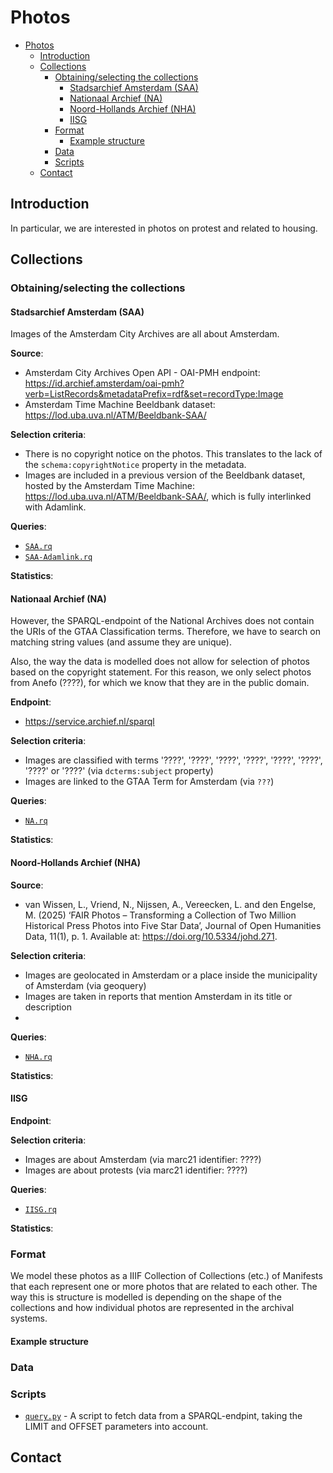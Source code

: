# Photos

- [Photos](#photos)
  - [Introduction](#introduction)
  - [Collections](#collections)
    - [Obtaining/selecting the collections](#obtainingselecting-the-collections)
      - [Stadsarchief Amsterdam (SAA)](#stadsarchief-amsterdam-saa)
      - [Nationaal Archief (NA)](#nationaal-archief-na)
      - [Noord-Hollands Archief (NHA)](#noord-hollands-archief-nha)
      - [IISG](#iisg)
    - [Format](#format)
      - [Example structure](#example-structure)
    - [Data](#data)
    - [Scripts](#scripts)
  - [Contact](#contact)

## Introduction

<!-- Datasprint goal -->

In particular, we are interested in photos on protest and related to housing.

<!-- GTAA -->

<!-- Challenges -->

## Collections

### Obtaining/selecting the collections

#### Stadsarchief Amsterdam (SAA)

Images of the Amsterdam City Archives are all about Amsterdam.

**Source**:

- Amsterdam City Archives Open API - OAI-PMH endpoint: https://id.archief.amsterdam/oai-pmh?verb=ListRecords&metadataPrefix=rdf&set=recordType:Image
- Amsterdam Time Machine Beeldbank dataset: https://lod.uba.uva.nl/ATM/Beeldbank-SAA/

**Selection criteria**:

- There is no copyright notice on the photos. This translates to the lack of the `schema:copyrightNotice` property in the metadata.
- Images are included in a previous version of the Beeldbank dataset, hosted by the Amsterdam Time Machine: https://lod.uba.uva.nl/ATM/Beeldbank-SAA/, which is fully interlinked with Adamlink.

**Queries**:

- [`SAA.rq`](queries/SAA.rq)
- [`SAA-Adamlink.rq`](queries/SAA-Adamlink.rq)

**Statistics**:

#### Nationaal Archief (NA)

However, the SPARQL-endpoint of the National Archives does not contain the URIs of the GTAA Classification terms. Therefore, we have to search on matching string values (and assume they are unique).

Also, the way the data is modelled does not allow for selection of photos based on the copyright statement. For this reason, we only select photos from Anefo (????), for which we know that they are in the public domain.

**Endpoint**:

- https://service.archief.nl/sparql

**Selection criteria**:

- Images are classified with terms '????', '????', '????', '????', '????', '????', '????' or '????' (via `dcterms:subject` property)
- Images are linked to the GTAA Term for Amsterdam (via `???`)

**Queries**:

- [`NA.rq`](queries/NA.rq)

**Statistics**:

#### Noord-Hollands Archief (NHA)

**Source**:

- van Wissen, L., Vriend, N., Nijssen, A., Vereecken, L. and den Engelse, M. (2025) ‘FAIR Photos – Transforming a Collection of Two Million Historical Press Photos into Five Star Data’, Journal of Open Humanities Data, 11(1), p. 1. Available at: https://doi.org/10.5334/johd.271.

**Selection criteria**:

- Images are geolocated in Amsterdam or a place inside the municipality of Amsterdam (via geoquery)
- Images are taken in reports that mention Amsterdam in its title or description
-

**Queries**:

- [`NHA.rq`](queries/NHA.rq)

**Statistics**:

#### IISG

**Endpoint**:

**Selection criteria**:

- Images are about Amsterdam (via marc21 identifier: ????)
- Images are about protests (via marc21 identifier: ????)

**Queries**:

- [`IISG.rq`](queries/IISG.rq)

**Statistics**:

### Format

We model these photos as a IIIF Collection of Collections (etc.) of Manifests that each represent one or more photos that are related to each other. The way this is structure is modelled is depending on the shape of the collections and how individual photos are represented in the archival systems.

#### Example structure

### Data

### Scripts

- [`query.py`](scripts/query.py) - A script to fetch data from a SPARQL-endpint, taking the LIMIT and OFFSET parameters into account.

## Contact

